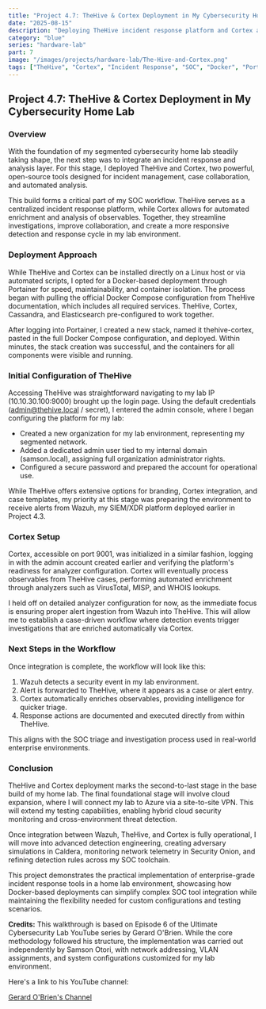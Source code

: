 ```yaml
---
title: "Project 4.7: TheHive & Cortex Deployment in My Cybersecurity Home Lab"
date: "2025-08-15"
description: "Deploying TheHive incident response platform and Cortex automated analysis engine in my segmented cybersecurity home lab for enhanced SOC workflow capabilities."
category: "blue"
series: "hardware-lab"
part: 7
image: "/images/projects/hardware-lab/The-Hive-and-Cortex.png"
tags: ["TheHive", "Cortex", "Incident Response", "SOC", "Docker", "Portainer", "Cassandra", "Elasticsearch", "Case Management", "Automated Analysis", "Blue Team", "Incident Management"]
---
```


## Project 4.7: TheHive & Cortex Deployment in My Cybersecurity Home Lab

### Overview

With the foundation of my segmented cybersecurity home lab steadily taking shape, the next step was to integrate an incident response and analysis layer. For this stage, I deployed TheHive and Cortex, two powerful, open-source tools designed for incident management, case collaboration, and automated analysis.

This build forms a critical part of my SOC workflow. TheHive serves as a centralized incident response platform, while Cortex allows for automated enrichment and analysis of observables. Together, they streamline investigations, improve collaboration, and create a more responsive detection and response cycle in my lab environment.

### Deployment Approach

While TheHive and Cortex can be installed directly on a Linux host or via automated scripts, I opted for a Docker-based deployment through Portainer for speed, maintainability, and container isolation. The process began with pulling the official Docker Compose configuration from TheHive documentation, which includes all required services. TheHive, Cortex, Cassandra, and Elasticsearch pre-configured to work together.

After logging into Portainer, I created a new stack, named it thehive-cortex, pasted in the full Docker Compose configuration, and deployed. Within minutes, the stack creation was successful, and the containers for all components were visible and running.

### Initial Configuration of TheHive

Accessing TheHive was straightforward navigating to my lab IP (10.10.30.100:9000) brought up the login page. Using the default credentials (admin@thehive.local / secret), I entered the admin console, where I began configuring the platform for my lab:

- Created a new organization for my lab environment, representing my segmented network.
- Added a dedicated admin user tied to my internal domain (samson.local), assigning full organization administrator rights.
- Configured a secure password and prepared the account for operational use.

While TheHive offers extensive options for branding, Cortex integration, and case templates, my priority at this stage was preparing the environment to receive alerts from Wazuh, my SIEM/XDR platform deployed earlier in Project 4.3.

<InlineGallery images={thehive-configuration} title="TheHive Initial Configuration and Organization Setup" />

### Cortex Setup

Cortex, accessible on port 9001, was initialized in a similar fashion, logging in with the admin account created earlier and verifying the platform's readiness for analyzer configuration. Cortex will eventually process observables from TheHive cases, performing automated enrichment through analyzers such as VirusTotal, MISP, and WHOIS lookups.

I held off on detailed analyzer configuration for now, as the immediate focus is ensuring proper alert ingestion from Wazuh into TheHive. This will allow me to establish a case-driven workflow where detection events trigger investigations that are enriched automatically via Cortex.

<InlineGallery images={cortex-setup} title="Cortex Platform Initialization and Configuration" />

### Next Steps in the Workflow

Once integration is complete, the workflow will look like this:

1. Wazuh detects a security event in my lab environment.
2. Alert is forwarded to TheHive, where it appears as a case or alert entry.
3. Cortex automatically enriches observables, providing intelligence for quicker triage.
4. Response actions are documented and executed directly from within TheHive.

This aligns with the SOC triage and investigation process used in real-world enterprise environments.

### Conclusion

<p class="mb-4 leading-relaxed">TheHive and Cortex deployment marks the second-to-last stage in the base build of my home lab. The final foundational stage will involve cloud expansion, where I will connect my lab to Azure via a site-to-site VPN. This will extend my testing capabilities, enabling hybrid cloud security monitoring and cross-environment threat detection.</p>

<p class="mb-4 leading-relaxed">Once integration between Wazuh, TheHive, and Cortex is fully operational, I will move into advanced detection engineering, creating adversary simulations in Caldera, monitoring network telemetry in Security Onion, and refining detection rules across my SOC toolchain.</p>

<p class="mb-4 leading-relaxed">This project demonstrates the practical implementation of enterprise-grade incident response tools in a home lab environment, showcasing how Docker-based deployments can simplify complex SOC tool integration while maintaining the flexibility needed for custom configurations and testing scenarios.</p>

<p class="mb-4 leading-relaxed"><strong class="font-semibold">Credits:</strong> This walkthrough is based on Episode 6 of the Ultimate Cybersecurity Lab YouTube series by Gerard O'Brien. While the core methodology followed his structure, the implementation was carried out independently by Samson Otori, with network addressing, VLAN assignments, and system configurations customized for my lab environment.</p>

<p class="mb-4 leading-relaxed">Here's a link to his YouTube channel:</p>

<p class="mb-4 leading-relaxed"><a href="https://www.youtube.com/watch?v=ej6iBrBqZEo" target="_blank" rel="noopener noreferrer" class="text-primary hover:underline">Gerard O'Brien's Channel</a></p>
